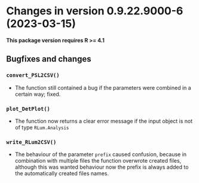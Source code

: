 




<!-- NEWS.md was auto-generated by NEWS.Rmd. Please DO NOT edit by hand!-->

# Changes in version 0.9.22.9000-6 (2023-03-15)

**This package version requires R \>= 4.1**

## Bugfixes and changes

### `convert_PSL2CSV()`

- The function still contained a bug if the parameters were combined in
  a certain way; fixed.

### `plot_DetPlot()`

- The function now returns a clear error message if the input object is
  not of type `RLum.Analysis`

### `write_RLum2CSV()`

- The behaviour of the parameter `prefix` caused confusion, because in
  combination with multiple files the function overwrote created files,
  although this was wanted behaviour now the prefix is always added to
  the automatically created files names.

